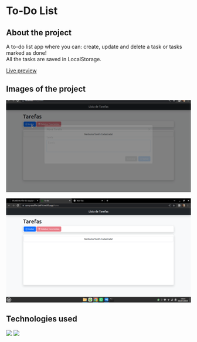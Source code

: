# To-Do List

## About the project

A to-do list app where you can: create, update and delete a task or tasks marked as done!
<br>
All the tasks are saved in LocalStorage. 

[Live preview](https://sunny-souffle-2a6f18.netlify.app/)

## Images of the project

![GIF of the project](https://github.com/Chumbinho1/to-do-angular-app/blob/main/src/assets/gifs/to-do-angular-app.gif)

![Image of the project](https://github.com/Chumbinho1/to-do-angular-app/blob/main/src/assets/images/to-do-angular-app.png)
 
## Technologies used

<img width="64px" src="https://cdn.jsdelivr.net/gh/devicons/devicon/icons/angularjs/angularjs-plain.svg" /> <img width="64px" src="https://cdn.jsdelivr.net/gh/devicons/devicon/icons/bootstrap/bootstrap-original.svg" />
          